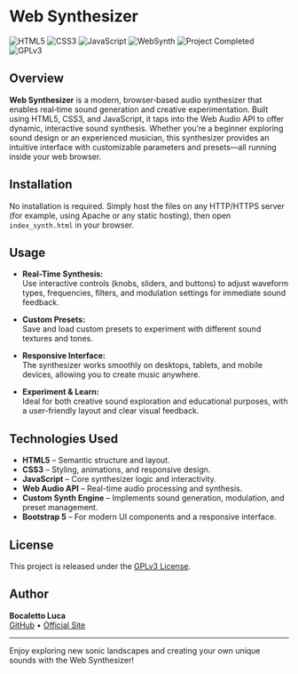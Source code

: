 # Web Synthesizer

![HTML5](https://img.shields.io/badge/HTML5-E34F26?logo=html5&style=for-the-badge)
![CSS3](https://img.shields.io/badge/CSS3-1572B6?logo=css3&style=for-the-badge)
![JavaScript](https://img.shields.io/badge/JavaScript-F7DF1E?logo=javascript&style=for-the-badge)
![WebSynth](https://img.shields.io/badge/WebSynth-Web%20Synth-blue?style=for-the-badge)
![Project Completed](https://img.shields.io/badge/Project-Completed-green?style=for-the-badge)
![GPLv3](https://img.shields.io/badge/License-GPLv3-blue?style=for-the-badge)

## Overview

**Web Synthesizer** is a modern, browser‑based audio synthesizer that enables real‑time sound generation and creative experimentation. Built using HTML5, CSS3, and JavaScript, it taps into the Web Audio API to offer dynamic, interactive sound synthesis. Whether you’re a beginner exploring sound design or an experienced musician, this synthesizer provides an intuitive interface with customizable parameters and presets—all running inside your web browser.

## Installation

No installation is required. Simply host the files on any HTTP/HTTPS server (for example, using Apache or any static hosting), then open `index_synth.html` in your browser.

## Usage

- **Real-Time Synthesis:**  
  Use interactive controls (knobs, sliders, and buttons) to adjust waveform types, frequencies, filters, and modulation settings for immediate sound feedback.
  
- **Custom Presets:**  
  Save and load custom presets to experiment with different sound textures and tones.
  
- **Responsive Interface:**  
  The synthesizer works smoothly on desktops, tablets, and mobile devices, allowing you to create music anywhere.

- **Experiment & Learn:**  
  Ideal for both creative sound exploration and educational purposes, with a user-friendly layout and clear visual feedback.

## Technologies Used

- **HTML5** – Semantic structure and layout.
- **CSS3** – Styling, animations, and responsive design.
- **JavaScript** – Core synthesizer logic and interactivity.
- **Web Audio API** – Real-time audio processing and synthesis.
- **Custom Synth Engine** – Implements sound generation, modulation, and preset management.
- **Bootstrap 5** – For modern UI components and a responsive interface.

## License

This project is released under the [GPLv3 License](https://www.gnu.org/licenses/gpl-3.0.en.html).

## Author

**Bocaletto Luca**  
[GitHub](https://bocaletto-luca.github.io) • [Official Site](https://bocalettoluca.altervista.org)

---

Enjoy exploring new sonic landscapes and creating your own unique sounds with the Web Synthesizer!
